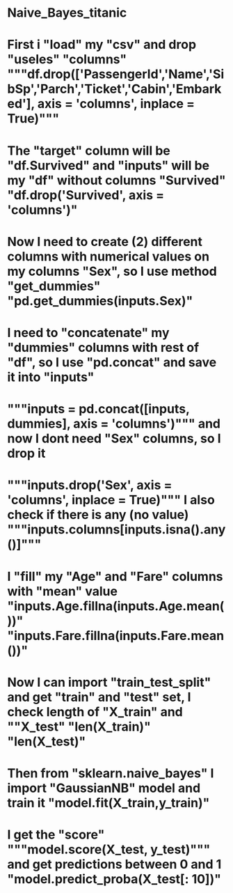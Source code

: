 # Naive_Bayes_titanic
# First i "load" my "csv" and drop "useles" "columns" """df.drop(['PassengerId','Name','SibSp','Parch','Ticket','Cabin','Embarked'],  axis = 'columns', inplace = True)"""
# The "target" column will be "df.Survived" and "inputs" will be my "df" without columns "Survived" "df.drop('Survived', axis = 'columns')"
# Now I need to create (2) different columns with numerical values on my columns "Sex", so I use method "get_dummies" "pd.get_dummies(inputs.Sex)"
# I need to "concatenate" my "dummies" columns with rest of "df", so I use "pd.concat" and save it into "inputs" 
# """inputs = pd.concat([inputs, dummies], axis = 'columns')""" and now I dont need "Sex" columns, so I drop it 
# """inputs.drop('Sex', axis = 'columns', inplace = True)""" I also check if there is any (no value) """inputs.columns[inputs.isna().any()]"""
# I "fill" my "Age" and "Fare" columns with "mean" value "inputs.Age.fillna(inputs.Age.mean())" "inputs.Fare.fillna(inputs.Fare.mean())"
# Now I can import "train_test_split" and get "train" and "test" set, I check length of "X_train" and ""X_test" "len(X_train)" "len(X_test)"
# Then from "sklearn.naive_bayes" I import "GaussianNB" model and train it "model.fit(X_train,y_train)"
# I get the "score" """model.score(X_test, y_test)""" and get predictions between 0 and 1 "model.predict_proba(X_test[: 10])"
